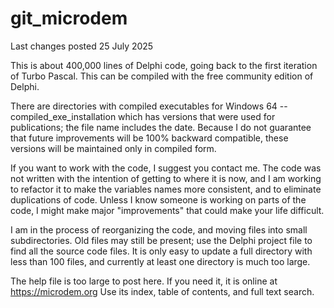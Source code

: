 # git_microdem
 
Last changes posted 25 July 2025

This is about 400,000 lines of Delphi code, going back to the first iteration of Turbo Pascal.  This can be compiled with the free community edition of Delphi.

There are directories with compiled executables for Windows 64
--compiled_exe_installation which has versions that were used for publications; the file name includes the date.  Because I do not guarantee that future improvements will be 100% backward compatible, these versions will be maintained only in compiled form.

If you want to work with the code, I suggest you contact me. The code was not written with the intention of getting to where it is now, and I am working to refactor it to make the variables names more consistent, and to eliminate duplications of code.  Unless I know someone is working on parts of the code, I might make major "improvements" that could make your life difficult.

I am in the process of reorganizing the code, and moving files into small subdirectories.  Old files may still be present; use the Delphi project file to find all the source code files.  It is only easy to update a full directory with less than 100 files, and currently at least one directory is much too large.

The help file is too large to post here.  If you need it, it is online at https://microdem.org  Use its index, table of contents, and full text search.
